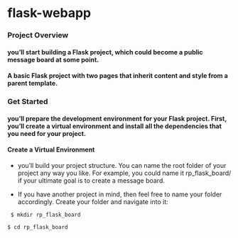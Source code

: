 # flask-webapp

### Project Overview

#### you’ll start building a Flask project, which could become a public message board at some point.

#### A basic Flask project with two pages that inherit content and style from a parent template.

### Get Started

#### you’ll prepare the development environment for your Flask project. First, you’ll create a virtual environment and install all the dependencies that you need for your project.

#### Create a Virtual Environment

   
  * you’ll build your project structure. You can name the root folder of your project any way you like. For example, you could name it rp_flask_board/ if your ultimate goal is to create a message board. 
   
  * If you have another project in mind, then feel free to name your folder accordingly. Create your folder and navigate into it:

  ` $ mkdir rp_flask_board`
  
  ` $ cd rp_flask_board `

